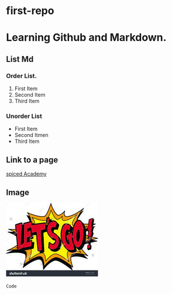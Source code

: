 # first-repo

# Learning Github and Markdown.

## List Md

### Order List.
1. First Item
2. Second Item
3. Third Item


### Unorder List
- First Item
- Second Itmen
- Third Item


## Link to a page
[spiced Academy](https://www.google.com/search?client=firefox-b-d&q=bootcamp+spiced+academy)


## Image
![Let´s Go](./Lets-go-image.jpg)


`Code`
